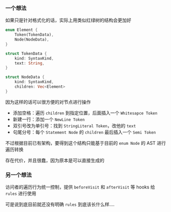 ### 一个想法

如果只是针对格式化的话，实际上用类似红绿树的结构会更加好

```rust
enum Element {
    Token(TokenData),
    Node(NodeData),
}

struct TokenData {
    kind: SyntaxKind,
    text: String,
}

struct NodeData {
    kind: SyntaxKind,
    children: Vec<Element>
}
```

因为这样的话可以很方便的对节点进行操作

- 添加空格：遍历 `children` 到指定位置，后面插入一个 `Whitesapce Token`
- 新建一行：添加一个 `NewLine Token`
- 双引号改为单引号：找到 `StringLiteral Token`，改他的 `text`
- 句尾分号：每个 `Statement Node` 的 `children` 最后插入一个 `Semi Token`

不过根据目前已有架构，要得到这个结构只能基于目前的 `enum Node` 的 AST 进行遍历转换

存在代价，并且很蠢，因为原本是可以直接生成的

### 另一个想法

访问者的遍历行为统一控制，提供 `beforeVisit` 和 `afterVisit` 等 hooks 给 `rules` 进行使用

可是说到底目前就还没有明确 `rules` 到底该长什么样....